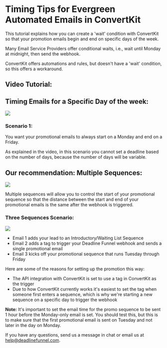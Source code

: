 # Timing Tips for Evergreen Automated Emails in ConvertKit

This tutorial explains how you can create a 'wait' condition with ConvertKit so that your promotion emails begin and end on specific days of the week.

Many Email Service Providers offer conditional waits, i.e., wait until Monday at midnight, then send the webhook.

ConvertKit offers automations and rules, but doesn't have a 'wait' condition, so this offers a workaround.

## Video Tutorial:

## Timing Emails for a Specific Day of the week:

![](https://d33v4339jhl8k0.cloudfront.net/docs/assets/53974d6ce4b0c76107b109d1/images/5aff3a260428635ba8b27727/file-9JcUaluDiw.png)

### Scenario 1:

You want your promotional emails to always start on a Monday and end on a Friday.

As explained in the video, in this scenario you cannot set a deadline based on the number of days, because the number of days will be variable.

## Our recommendation: Multiple Sequences:

![](https://d33v4339jhl8k0.cloudfront.net/docs/assets/53974d6ce4b0c76107b109d1/images/5aff3c8d2c7d3a2f9011a809/file-b4ZsmBvNfc.png)

Multiple sequences will allow you to control the start of your promotional sequence so that the distance between the start and end of your promotional emails is the same after the webhook is triggered.

### Three Sequences Scenario:

![](https://d33v4339jhl8k0.cloudfront.net/docs/assets/53974d6ce4b0c76107b109d1/images/5aff4e840428635ba8b277e8/file-8ZWSGHGNOH.png)

* Email 1 adds your lead to an Introductory/Waiting List Sequence
* Email 2 adds a tag to trigger your Deadline Funnel webhook and sends a single promotional email
* Email 3 kicks off your promotional sequence that runs Tuesday through Friday

Here are some of the reasons for setting up the promotion this way:

* The API integration with ConvertKit is set to use a tag in ConvertKit as the trigger
* Due to how ConvertKit currently works it's easiest to set the tag when someone first enters a sequence, which is why we're starting a new sequence on a specific day to trigger the webhook

**Note:** It's important to set the email time for the promo sequence to be sent 1 hour before the Monday-only email is set. You should test this, but this is to make sure that the first promotional email is sent on Tuesday and not later in the day on Monday.

If you have any questions, send us a message in chat or email us at [help@deadlinefunnel.com](mailto:mailto:help@deadlinefunnel.com).

